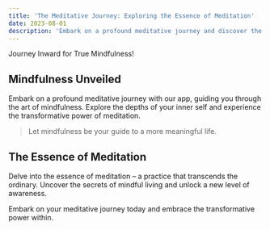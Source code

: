 ```yaml
---
title: 'The Meditative Journey: Exploring the Essence of Meditation'
date: 2023-08-01
description: 'Embark on a profound meditative journey and discover the true essence of mindfulness.'
---
```


Journey Inward for True Mindfulness!

## Mindfulness Unveiled

Embark on a profound meditative journey with our app, guiding you through the art of mindfulness. Explore the depths of your inner self and experience the transformative power of meditation.

> Let mindfulness be your guide to a more meaningful life.

## The Essence of Meditation

Delve into the essence of meditation – a practice that transcends the ordinary. Uncover the secrets of mindful living and unlock a new level of awareness.

Embark on your meditative journey today and embrace the transformative power within.
